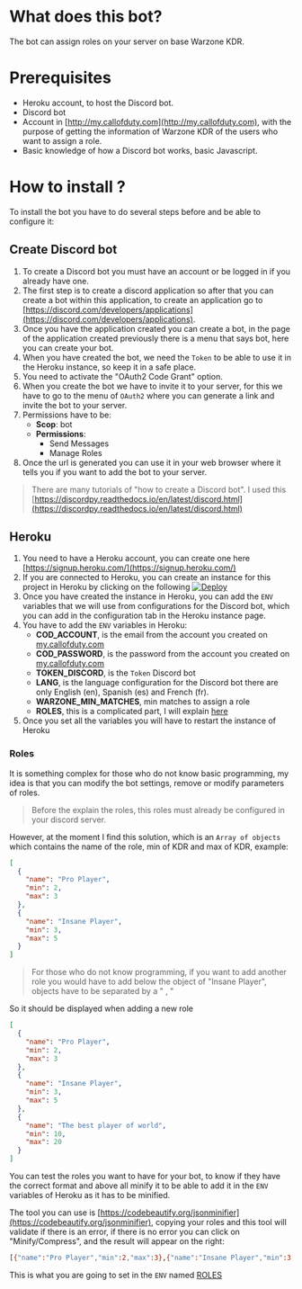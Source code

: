# What does this bot?

The bot can assign roles on your server on base Warzone KDR.

# Prerequisites

- Heroku account, to host the Discord bot.
- Discord bot
- Account in [http://my.callofduty.com](http://my.callofduty.com), with the purpose of getting the information of Warzone KDR of the users who want to assign a role.
- Basic knowledge of how a Discord bot works, basic Javascript.

# How to install ?

To install the bot you have to do several steps before and be able to configure it:

## Create Discord bot

1. To create a Discord bot you must have an account or be logged in if you already have one.
2. The first step is to create a discord application so after that you can create a bot within this application, to create an application go to [https://discord.com/developers/applications](https://discord.com/developers/applications).
3. Once you have the application created you can create a bot, in the page of the application created previously there is a menu that says bot, here you can create your bot.
4. When you have created the bot, we need the `Token` to be able to use it in the Heroku instance, so keep it in a safe place.
5. You need to activate the "OAuth2 Code Grant" option.
6. When you create the bot we have to invite it to your server, for this we have to go to the menu of `OAuth2` where you can generate a link and invite the bot to your server.
7. Permissions have to be:
   - **Scop**: bot
   - **Permissions**:
     - Send Messages
     - Manage Roles
8. Once the url is generated you can use it in your web browser where it tells you if you want to add the bot to your server.

> There are many tutorials of "how to create a Discord bot". I used this [https://discordpy.readthedocs.io/en/latest/discord.html](https://discordpy.readthedocs.io/en/latest/discord.html)

## Heroku

1. You need to have a Heroku account, you can create one here [https://signup.heroku.com/](https://signup.heroku.com/)
2. If you are connected to Heroku, you can create an instance for this project in Heroku by clicking on the following
   [![Deploy](https://www.herokucdn.com/deploy/button.svg)](https://heroku.com/deploy?template=https://github.com/luisramirez-m/warzone-discord-bot/tree/master)
3. Once you have created the instance in Heroku, you can add the `ENV` variables that we will use from configurations for the Discord bot, which you can add in the configuration tab in the Heroku instance page.
4. You have to add the `ENV` variables in Heroku:
   - **COD_ACCOUNT**, is the email from the account you created on [my.callofduty.com](my.callofduty.com)
   - **COD_PASSWORD**, is the password from the account you created on [my.callofduty.com](my.callofduty.com)
   - **TOKEN_DISCORD**, is the `Token` Discord bot
   - **LANG**, is the language configuration for the Discord bot there are only English (en), Spanish (es) and French (fr).
   - **WARZONE_MIN_MATCHES**, min matches to assign a role
   - **ROLES**, this is a complicated part, I will explain [here](#roles)
5. Once you set all the variables you will have to restart the instance of Heroku

### Roles

It is something complex for those who do not know basic programming, my idea is that you can modify the bot settings, remove or modify parameters of roles.

> Before the explain the roles, this roles must already be configured in your discord server.

However, at the moment I find this solution, which is an `Array of objects` which contains the name of the role, min of KDR and max of KDR, example:

```json
[
  {
    "name": "Pro Player",
    "min": 2,
    "max": 3
  },
  {
    "name": "Insane Player",
    "min": 3,
    "max": 5
  }
]
```

> For those who do not know programming, if you want to add another role you would have to add below the object of "Insane Player", objects have to be separated by a " , "

So it should be displayed when adding a new role

```json
[
  {
    "name": "Pro Player",
    "min": 2,
    "max": 3
  },
  {
    "name": "Insane Player",
    "min": 3,
    "max": 5
  },
  {
    "name": "The best player of world",
    "min": 10,
    "max": 20
  }
]
```

You can test the roles you want to have for your bot, to know if they have the correct format and above all minify it to be able to add it in the `ENV` variables of Heroku as it has to be minified.

The tool you can use is [https://codebeautify.org/jsonminifier](https://codebeautify.org/jsonminifier), copying your roles and this tool will validate if there is an error, if there is no error you can click on "Minify/Compress", and the result will appear on the right:

```bash
[{"name":"Pro Player","min":2,"max":3},{"name":"Insane Player","min":3,"max":5},{"name":"The best player of world","min":10,"max":20}]
```

This is what you are going to set in the `ENV` named [ROLES](#heroku)
